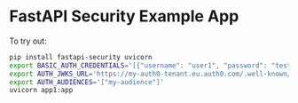 # FastAPI Security Example App

To try out:

```bash
pip install fastapi-security uvicorn
export BASIC_AUTH_CREDENTIALS='[{"username": "user1", "password": "test"}]'
export AUTH_JWKS_URL='https://my-auth0-tenant.eu.auth0.com/.well-known/jwks.json'
export AUTH_AUDIENCES='["my-audience"]'
uvicorn app1:app
```
